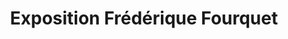 ---
title: "Exposition Frédérique Fourquet"
url: /termes/exposition-frederique-fourquet/
shop: art
---
